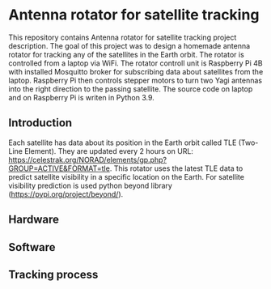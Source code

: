 # Antenna rotator for satellite tracking
This repository contains Antenna rotator for satellite tracking project description. The goal of this project was to design a homemade antenna rotator for tracking any of the satellites in the Earth orbit. The rotator is controlled from a laptop via WiFi. The rotator controll unit is Raspberry Pi 4B with installed Mosquitto broker for subscribing data about satellites from the laptop. Raspberry Pi then controls stepper motors to turn two Yagi antennas into the right direction to the passing satellite. The source code on laptop and on Raspberry Pi is writen in Python 3.9.

## Introduction

Each satellite has data about its position in the Earth orbit called TLE (Two-Line Element). They are updated every 2 hours on URL: https://celestrak.org/NORAD/elements/gp.php?GROUP=ACTIVE&FORMAT=tle. This rotator uses the latest TLE data to predict satellite visibility in a specific location on the Earth. For satellite visibility prediction is used python beyond library (https://pypi.org/project/beyond/). 

## Hardware

## Software

## Tracking process
